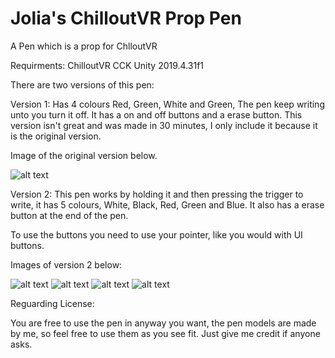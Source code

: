 # Jolia's ChilloutVR Prop Pen
A Pen which is a prop for ChlloutVR

Requirments:
ChilloutVR CCK 
Unity 2019.4.31f1

There are two versions of this pen:

Version 1:
Has 4 colours Red, Green, White and Green, The pen keep writing unto you turn it off. It has a on and off buttons and a erase button. This version isn't great and was made in 30 minutes, I only include it because it is the original version. 

Image of the original version below.

![alt text](https://i.imgur.com/PCKJSYY.jpeg)


Version 2:
This pen works by holding it and then pressing the trigger to write, it has 5 colours, White, Black, Red, Green and Blue. It also has a erase button at the end of the pen. 

To use the buttons you need to use your pointer, like you would with UI buttons.

Images of version 2 below:

![alt text](https://i.imgur.com/RFIZcSF.png)
![alt text](https://i.imgur.com/oLyzmUb.png)
![alt text](https://i.imgur.com/X1rLAj4.png)
![alt text](https://i.imgur.com/HbcZiFf.png)

Reguarding License:

You are free to use the pen in anyway you want, the pen models are made by me, so feel free to use them as you see fit. Just give me credit if anyone asks.
